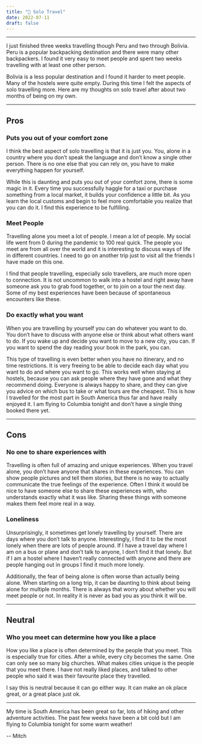 ```yaml
---
title: "👤 Solo Travel"
date: 2022-07-11
draft: false
---
```


---

I just finished three weeks travelling though Peru and two through Bolivia. Peru is a popular backpacking destination and there were many other backpackers. I found it very easy to meet people and spent two weeks travelling with at least one other person.

Bolivia is a less popular destination and I found it harder to meet people. Many of the hostels were quite empty. During this time I felt the aspects of solo travelling more. Here are my thoughts on solo travel after about two months of being on my own.

---

## Pros

### Puts you out of your comfort zone

I think the best aspect of solo travelling is that it is just you. You, alone in a country where you don’t speak the language and don’t know a single other person. There is no one else that you can rely on, you have to make everything happen for yourself.

While this is daunting and puts you out of your comfort zone, there is some magic in it. Every time you successfully haggle for a taxi or purchase something from a local market, it builds your confidence a little bit. As you learn the local customs and begin to feel more comfortable you realize that you can do it. I find this experience to be fulfilling.

### Meet People

Travelling alone you meet a lot of people. I mean a lot of people. My social life went from 0 during the pandemic to 100 real quick. The people you meet are from all over the world and it is interesting to discuss ways of life in different countries. I need to go on another trip just to visit all the friends I have made on this one.

I find that people travelling, especially solo travellers, are much more open to connection. It is not uncommon to walk into a hostel and right away have someone ask you to grab food together, or to join on a tour the next day. Some of my best experiences have been because of spontaneous encounters like these.

### Do exactly what you want

When you are travelling by yourself you can do whatever you want to do. You don’t have to discuss with anyone else or think about what others want to do. If you wake up and decide you want to move to a new city, you can. If you want to spend the day reading your book in the park, you can.

This type of travelling is even better when you have no itinerary, and no time restrictions. It is very freeing to be able to decide each day what you want to do and where you want to go. This works well when staying at hostels, because you can ask people where they have gone and what they recommend doing. Everyone is always happy to share, and they can give you advice on which bus to take or what tours are the cheapest. This is how I travelled for the most part in South America thus far and have really enjoyed it. I am flying to Columbia tonight and don’t have a single thing booked there yet.

---

## Cons

### No one to share experiences with

Travelling is often full of amazing and unique experiences. When you travel alone, you don’t have anyone that shares in these experiences. You can show people pictures and tell them stories, but there is no way to actually communicate the true feelings of the experience. Often I think it would be nice to have someone else to share these experiences with, who understands exactly what it was like. Sharing these things with someone makes them feel more real in a way.

### Loneliness

Unsurprisingly, it sometimes get lonely travelling by yourself. There are days where you don’t talk to anyone. Interestingly, I find it to be the most lonely when there are lots of people around. If I have a travel day where I am on a bus or plane and don’t talk to anyone, I don’t find it that lonely. But if I am a hostel where I haven’t really connected with anyone and there are people hanging out in groups I find it much more lonely.

Additionally, the fear of being alone is often worse than actually being alone. When starting on a long trip, it can be daunting to think about being alone for multiple months. There is always that worry about whether you will meet people or not. In reality it is never as bad you as you think it will be.

---

## Neutral

### Who you meet can determine how you like a place

How you like a place is often determined by the people that you meet. This is especially true for cities. After a while, every city becomes the same. One can only see so many big churches. What makes cities unique is the people that you meet there. I have not really liked places, and talked to other people who said it was their favourite place they travelled.

I say this is neutral because it can go either way. It can make an ok place great, or a great place just ok.

---

My time is South America has been great so far, lots of hiking and other adventure activities. The past few weeks have been a bit cold but I am flying to Columbia tonight for some warm weather!

-- Mitch
